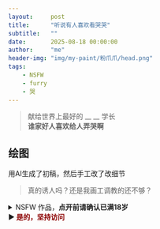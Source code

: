 ```yaml
---
layout:     post
title:      "听说有人喜欢看哭哭"
subtitle:   ""
date:       2025-08-18 00:00:00
author:     "me"
header-img: "img/my-paint/粉爪爪/head.png"
tags:
    - NSFW
    - furry
    - 哭
---
```


> 献给世界上最好的 __ __ 学长  
> **谁家好人喜欢给人弄哭啊**

## 绘图
用AI生成了初稿，然后手工改了改细节
> 真的诱人吗？还是我画工调教的还不够？

<details>
<summary>NSFW 作品，<b>点开前请确认已满18岁</b><br>
▶<b> <font color=darkred> 是的，坚持访问 </font> </b>
</summary><p>
    <details>
    <summary> ○ 普通
    </summary><p>
        <img src="/img/my-paint/哭哭脸/upscale.jpg"/>
    </p></details>
    <details>
    <summary> ○ 透视差分
    </summary><p>
        <img src="/img/my-paint/哭哭脸/upscale-2.jpg"/>
    </p></details>
</p></details>


